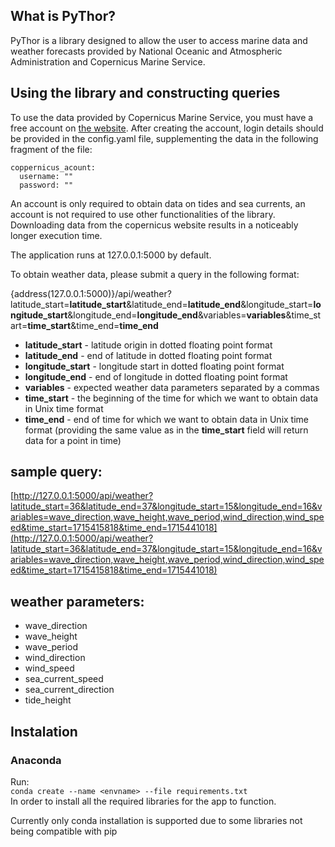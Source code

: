 ## What is PyThor?
PyThor is a library designed to allow the user to access marine data and weather forecasts provided by National Oceanic and Atmospheric Administration and Copernicus Marine Service.

  ## Using the library and constructing queries
To use the data provided by Copernicus Marine Service, you must have a free account on [the website](https://data.marine.copernicus.eu/register). After creating the account, login details should be provided in the config.yaml file, supplementing the data in the following fragment of the file:
```
coppernicus_acount:
  username: ""
  password: ""
```
An account is only required to obtain data on tides and sea currents, an account is not required to use other functionalities of the library.
Downloading data from the copernicus website results in a noticeably longer execution time.

The application runs at 127.0.0.1:5000 by default.

To obtain weather data, please submit a query in the following format:

{address(127.0.0.1:5000)}/api/weather?latitude_start=**latitude_start**&latitude_end=**latitude_end**&longitude_start=**longitude_start**&longitude_end=**longitude_end**&variables=**variables**&time_start=**time_start**&time_end=**time_end**

- **latitude_start** - latitude origin in dotted floating point format
- **latitude_end** - end of latitude in dotted floating point format
- **longitude_start** - longitude start in dotted floating point format
- **longitude_end** - end of longitude in dotted floating point format
- **variables** - expected weather data parameters separated by a commas
- **time_start** - the beginning of the time for which we want to obtain data in Unix time format
- **time_end** - end of time for which we want to obtain data in Unix time format (providing the same value as in the **time_start** field will return data for a point in time)


## sample query:
[http://127.0.0.1:5000/api/weather?latitude_start=36&latitude_end=37&longitude_start=15&longitude_end=16&variables=wave_direction,wave_height,wave_period,wind_direction,wind_speed&time_start=1715415818&time_end=1715441018](http://127.0.0.1:5000/api/weather?latitude_start=36&latitude_end=37&longitude_start=15&longitude_end=16&variables=wave_direction,wave_height,wave_period,wind_direction,wind_speed&time_start=1715415818&time_end=1715441018)

## weather parameters:
- wave_direction
- wave_height
- wave_period
- wind_direction
- wind_speed
- sea_current_speed
- sea_current_direction
- tide_height

## Instalation
### Anaconda
Run: \
    ```conda create --name <envname> --file requirements.txt``` \
In order to install all the required libraries for the app to function.

Currently only conda installation is supported due to some libraries not being compatible with pip
